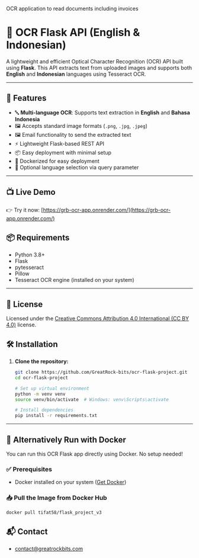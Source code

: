 OCR application to read documents including invoices

# 📝 OCR Flask API (English & Indonesian)

A lightweight and efficient Optical Character Recognition (OCR) API built using **Flask**. This API extracts text from uploaded images and supports both **English** and **Indonesian** languages using Tesseract OCR.

---

## 🚀 Features

- 🔤 **Multi-language OCR**: Supports text extraction in **English** and **Bahasa Indonesia**
- 🖼️ Accepts standard image formats (`.png`, `.jpg`, `.jpeg`)
- 🖼️ Email functionality to send the extracted text 
- ⚡ Lightweight Flask-based REST API
- 📦 Easy deployment with minimal setup
- 🐳 Dockerized for easy deployment
- 🔁 Optional language selection via query parameter

---
## 📺 Live Demo

👉 Try it now: [https://grb-ocr-app.onrender.com/](https://grb-ocr-app.onrender.com/)

## 📦 Requirements

- Python 3.8+
- Flask
- pytesseract
- Pillow
- Tesseract OCR engine (installed on your system)

---

## 📄 License

Licensed under the [Creative Commons Attribution 4.0 International (CC BY 4.0)](https://creativecommons.org/licenses/by/4.0/) license.  

## 🛠 Installation

1. **Clone the repository:**
   ```bash
   git clone https://github.com/GreatRock-bits/ocr-flask-project.git
   cd ocr-flask-project

   # Set up virtual environment
   python -m venv venv
   source venv/bin/activate  # Windows: venv\Scripts\activate
   
   # Install dependencies
   pip install -r requirements.txt

---

## 🐳 Alternatively Run with Docker

You can run this OCR Flask app directly using Docker. No setup needed!

### ✅ Prerequisites
- Docker installed on your system ([Get Docker](https://www.docker.com/products/docker-desktop))

### 📥 Pull the Image from Docker Hub

```bash
docker pull tifat58/flask_project_v3
```

## 📬 Contact
- contact@greatrockbits.com

